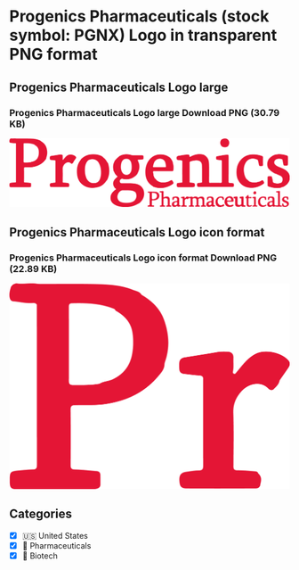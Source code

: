 # Progenics Pharmaceuticals (stock symbol: PGNX) Logo in transparent PNG format

## Progenics Pharmaceuticals Logo large

### Progenics Pharmaceuticals Logo large Download PNG (30.79 KB)

![Progenics Pharmaceuticals Logo large Download PNG (30.79 KB)](/img/orig/PGNX_BIG-1616210d.png)

## Progenics Pharmaceuticals Logo icon format

### Progenics Pharmaceuticals Logo icon format Download PNG (22.89 KB)

![Progenics Pharmaceuticals Logo icon format Download PNG (22.89 KB)](/img/orig/PGNX-1bb6a596.png)



## Categories
- [x] 🇺🇸 United States
- [x] 💊 Pharmaceuticals
- [x] 🧬 Biotech
